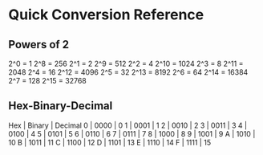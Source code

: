 # Quick Conversion Reference

## Powers of 2
2^0 = 1     2^8 = 256
2^1 = 2     2^9 = 512
2^2 = 4     2^10 = 1024
2^3 = 8     2^11 = 2048
2^4 = 16    2^12 = 4096
2^5 = 32    2^13 = 8192
2^6 = 64    2^14 = 16384
2^7 = 128   2^15 = 32768

## Hex-Binary-Decimal
Hex | Binary  | Decimal
0   | 0000    | 0
1   | 0001    | 1
2   | 0010    | 2
3   | 0011    | 3
4   | 0100    | 4
5   | 0101    | 5
6   | 0110    | 6
7   | 0111    | 7
8   | 1000    | 8
9   | 1001    | 9
A   | 1010    | 10
B   | 1011    | 11
C   | 1100    | 12
D   | 1101    | 13
E   | 1110    | 14
F   | 1111    | 15
